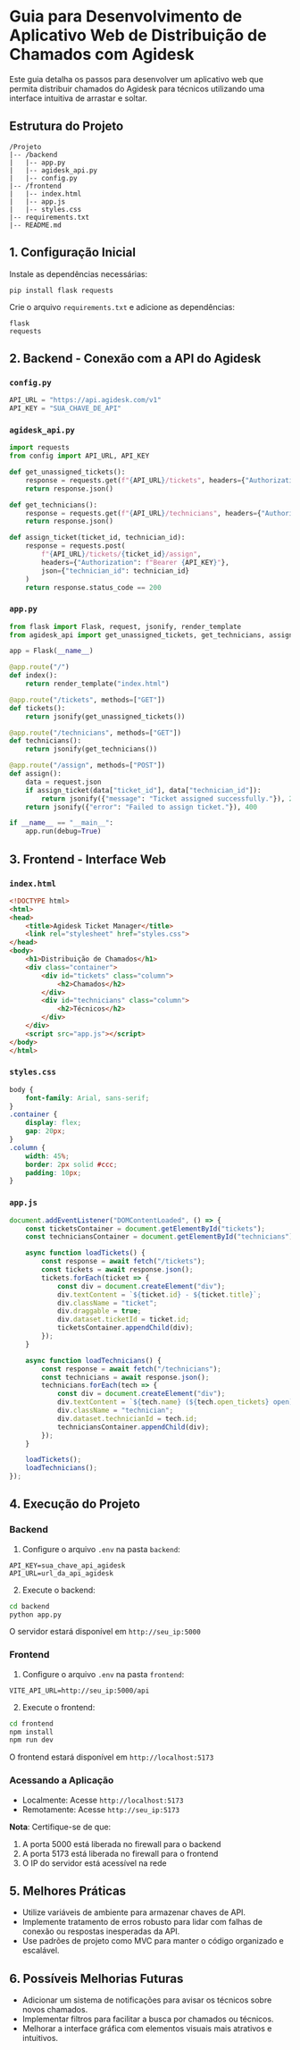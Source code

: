 # Guia para Desenvolvimento de Aplicativo Web de Distribuição de Chamados com Agidesk

Este guia detalha os passos para desenvolver um aplicativo web que permita distribuir chamados do Agidesk para técnicos utilizando uma interface intuitiva de arrastar e soltar. 

## Estrutura do Projeto
```
/Projeto
|-- /backend
|   |-- app.py
|   |-- agidesk_api.py
|   |-- config.py
|-- /frontend
|   |-- index.html
|   |-- app.js
|   |-- styles.css
|-- requirements.txt
|-- README.md
```

## 1. Configuração Inicial
Instale as dependências necessárias:

```
pip install flask requests
```

Crie o arquivo `requirements.txt` e adicione as dependências:
```
flask
requests
```

## 2. Backend - Conexão com a API do Agidesk
### `config.py`
```python
API_URL = "https://api.agidesk.com/v1"
API_KEY = "SUA_CHAVE_DE_API"
```

### `agidesk_api.py`
```python
import requests
from config import API_URL, API_KEY

def get_unassigned_tickets():
    response = requests.get(f"{API_URL}/tickets", headers={"Authorization": f"Bearer {API_KEY}"})
    return response.json()

def get_technicians():
    response = requests.get(f"{API_URL}/technicians", headers={"Authorization": f"Bearer {API_KEY}"})
    return response.json()

def assign_ticket(ticket_id, technician_id):
    response = requests.post(
        f"{API_URL}/tickets/{ticket_id}/assign",
        headers={"Authorization": f"Bearer {API_KEY}"},
        json={"technician_id": technician_id}
    )
    return response.status_code == 200
```

### `app.py`
```python
from flask import Flask, request, jsonify, render_template
from agidesk_api import get_unassigned_tickets, get_technicians, assign_ticket

app = Flask(__name__)

@app.route("/")
def index():
    return render_template("index.html")

@app.route("/tickets", methods=["GET"])
def tickets():
    return jsonify(get_unassigned_tickets())

@app.route("/technicians", methods=["GET"])
def technicians():
    return jsonify(get_technicians())

@app.route("/assign", methods=["POST"])
def assign():
    data = request.json
    if assign_ticket(data["ticket_id"], data["technician_id"]):
        return jsonify({"message": "Ticket assigned successfully."}), 200
    return jsonify({"error": "Failed to assign ticket."}), 400

if __name__ == "__main__":
    app.run(debug=True)
```

## 3. Frontend - Interface Web
### `index.html`
```html
<!DOCTYPE html>
<html>
<head>
    <title>Agidesk Ticket Manager</title>
    <link rel="stylesheet" href="styles.css">
</head>
<body>
    <h1>Distribuição de Chamados</h1>
    <div class="container">
        <div id="tickets" class="column">
            <h2>Chamados</h2>
        </div>
        <div id="technicians" class="column">
            <h2>Técnicos</h2>
        </div>
    </div>
    <script src="app.js"></script>
</body>
</html>
```

### `styles.css`
```css
body {
    font-family: Arial, sans-serif;
}
.container {
    display: flex;
    gap: 20px;
}
.column {
    width: 45%;
    border: 2px solid #ccc;
    padding: 10px;
}
```

### `app.js`
```javascript
document.addEventListener("DOMContentLoaded", () => {
    const ticketsContainer = document.getElementById("tickets");
    const techniciansContainer = document.getElementById("technicians");

    async function loadTickets() {
        const response = await fetch("/tickets");
        const tickets = await response.json();
        tickets.forEach(ticket => {
            const div = document.createElement("div");
            div.textContent = `${ticket.id} - ${ticket.title}`;
            div.className = "ticket";
            div.draggable = true;
            div.dataset.ticketId = ticket.id;
            ticketsContainer.appendChild(div);
        });
    }

    async function loadTechnicians() {
        const response = await fetch("/technicians");
        const technicians = await response.json();
        technicians.forEach(tech => {
            const div = document.createElement("div");
            div.textContent = `${tech.name} (${tech.open_tickets} open)`;
            div.className = "technician";
            div.dataset.technicianId = tech.id;
            techniciansContainer.appendChild(div);
        });
    }

    loadTickets();
    loadTechnicians();
});
```

## 4. Execução do Projeto

### Backend
1. Configure o arquivo `.env` na pasta `backend`:
```env
API_KEY=sua_chave_api_agidesk
API_URL=url_da_api_agidesk
```

2. Execute o backend:
```bash
cd backend
python app.py
```
O servidor estará disponível em `http://seu_ip:5000`

### Frontend
1. Configure o arquivo `.env` na pasta `frontend`:
```env
VITE_API_URL=http://seu_ip:5000/api
```

2. Execute o frontend:
```bash
cd frontend
npm install
npm run dev
```
O frontend estará disponível em `http://localhost:5173`

### Acessando a Aplicação
- Localmente: Acesse `http://localhost:5173`
- Remotamente: Acesse `http://seu_ip:5173`

**Nota**: Certifique-se de que:
1. A porta 5000 está liberada no firewall para o backend
2. A porta 5173 está liberada no firewall para o frontend
3. O IP do servidor está acessível na rede

## 5. Melhores Práticas
- Utilize variáveis de ambiente para armazenar chaves de API.
- Implemente tratamento de erros robusto para lidar com falhas de conexão ou respostas inesperadas da API.
- Use padrões de projeto como MVC para manter o código organizado e escalável.

## 6. Possíveis Melhorias Futuras
- Adicionar um sistema de notificações para avisar os técnicos sobre novos chamados.
- Implementar filtros para facilitar a busca por chamados ou técnicos.
- Melhorar a interface gráfica com elementos visuais mais atrativos e intuitivos.


